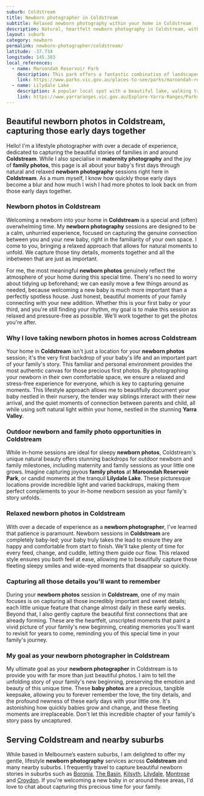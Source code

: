```yaml
---
suburb: Coldstream
title: Newborn photographer in Coldstream
subtitle: Relaxed newborn photography within your home in Coldstream
description: Natural, heartfelt newborn photography in Coldstream, with a gentle lifestyle approach to capture your family’s story.
layout: suburb
category: newborn
permalink: newborn-photographer/coldstream/
latitude: -37.734
longitude: 145.383
local_references:
  - name: Maroondah Reservoir Park
    description: This park offers a fantastic combination of landscaped gardens, open lawns, and bushland, providing a variety of backdrops. You can capture beautiful family photos among the European and native trees.
    link: https://www.parks.vic.gov.au/places-to-see/parks/maroondah-reservoir-park
  - name: Lilydale Lake
    description: A popular local spot with a beautiful lake, walking trails, and playgrounds. It provides a relaxed, natural environment that is perfect for capturing candid, lifestyle-style family photos.
    link: https://www.yarraranges.vic.gov.au/Explore-Yarra-Ranges/Parks-Recreation/Lillydale-Lake
---
```


## Beautiful newborn photos in Coldstream, capturing those early days together

Hello! I'm a lifestyle photographer with over a decade of experience, dedicated to capturing the beautiful stories of families in and around **Coldstream**. While I also specialise in **maternity photography** and the joy of **family photos**, this page is all about your baby's first days through natural and relaxed **newborn photography** sessions right here in **Coldstream**. As a mum myself, I know how quickly those early days become a blur and how much I wish I had more photos to look back on from those early days together.

### Newborn photos in Coldstream

Welcoming a newborn into your home in **Coldstream** is a special and (often) overwhelming time. My **newborn photography** sessions are designed to be a calm, unhurried experience, focused on capturing the genuine connection between you and your new baby, right in the familiarity of your own space. I come to you, bringing a relaxed approach that allows for natural moments to unfold. We capture those tiny details, moments together and all the inbetween that are just as important.

For me, the most meaningful **newborn photos** genuinely reflect the atmosphere of your home during this special time. There's no need to worry about tidying up beforehand; we can easily move a few things around as needed, because welcoming a new baby is much more important than a perfectly spotless house. Just honest, beautiful moments of your family connecting with your new addition. Whether this is your first baby or your third, and you're still finding your rhythm, my goal is to make this session as relaxed and pressure-free as possible. We'll work together to get the photos you're after.

### Why I love taking newborn photos in homes across Coldstream

Your home in **Coldstream** isn't just a location for your **newborn photos** session; it's the very first backdrop of your baby's life and an important part of your family's story. This familiar and personal environment provides the most authentic canvas for those precious first photos. By photographing your newborn in their own comfortable space, we ensure a relaxed and stress-free experience for everyone, which is key to capturing genuine moments. This lifestyle approach allows me to beautifully document your baby nestled in their nursery, the tender way siblings interact with their new arrival, and the quiet moments of connection between parents and child, all while using soft natural light within your home, nestled in the stunning **Yarra Valley**.

### Outdoor newborn and family photo opportunities in Coldstream

While in-home sessions are ideal for sleepy **newborn photos**, Coldstream's unique natural beauty offers stunning backdrops for outdoor newborn and family milestones, including maternity and family sessions as your little one grows. Imagine capturing joyous **family photos** at **Maroondah Reservoir Park**, or candid moments at the tranquil **Lilydale Lake**. These picturesque locations provide incredible light and varied backdrops, making them perfect complements to your in-home newborn session as your family's story unfolds.

### Relaxed newborn photos in Coldstream

With over a decade of experience as a **newborn photographer**, I've learned that patience is paramount. Newborn sessions in **Coldstream** are completely baby-led; your baby truly takes the lead to ensure they are happy and comfortable from start to finish. We'll take plenty of time for every feed, change, and cuddle, letting them guide our flow. This relaxed style ensures you both feel at ease, allowing me to beautifully capture those fleeting sleepy smiles and wide-eyed moments that disappear so quickly.

### Capturing all those details you'll want to remember

During your **newborn photos** session in **Coldstream**, one of my main focuses is on capturing all those incredibly important and sweet details; each little unique feature that change almost daily in these early weeks. Beyond that, I also gently capture the beautiful first connections that are already forming. These are the heartfelt, unscripted moments that paint a vivid picture of your family's new beginning, creating memories you'll want to revisit for years to come, reminding you of this special time in your family's journey.

### My goal as your newborn photographer in Coldstream

My ultimate goal as your **newborn photographer** in Coldstream is to provide you with far more than just beautiful photos. I aim to tell the unfolding story of your family's new beginning, preserving the emotion and beauty of this unique time. These **baby photos** are a precious, tangible keepsake, allowing you to forever remember the love, the tiny details, and the profound newness of these early days with your little one. It's astonishing how quickly babies grow and change, and these fleeting moments are irreplaceable. Don't let this incredible chapter of your family's story pass by uncaptured.

## Serving Coldstream and nearby suburbs

While based in Melbourne’s eastern suburbs, I am delighted to offer my gentle, lifestyle **newborn photography** services across **Coldstream** and many nearby suburbs. I frequently travel to capture beautiful newborn stories in suburbs such as [Boronia](/newborn-photographer/boronia/), [The Basin](/newborn-photographer/the-basin/), [Kilsyth](/newborn-photographer/kilsyth/), [Lilydale](/newborn-photographer/lilydale/), [Montrose](/newborn-photographer/montrose/) and [Croydon](/newborn-photographer/croydon/). If you're welcoming a new baby in or around these areas, I'd love to chat about capturing this precious time for your family.